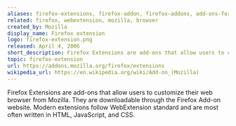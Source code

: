 ```yaml
---
aliases: firefox-extensions, firefox-addon, firefox-addons, add-ons-for-firefox, firefox-webextension, firefox-webextensions
related: firefox, webextension, mozilla, browser
created_by: Mozilla
display_name: Firefox extension
logo: firefox-extension.png
released: April 4, 2006
short_description: Firefox Extensions are add-ons that allow users to customize their web browser.
topic: firefox-extension
url: https://addons.mozilla.org/firefox/extensions
wikipedia_url: https://en.wikipedia.org/wiki/Add-on_(Mozilla)
---
```

Firefox Extensions are add-ons that allow users to customize their web browser from Mozilla. They are downloadable through the Firefox Add-on website. Modern extensions follow WebExtension standard and are most often written in HTML, JavaScript, and CSS.
